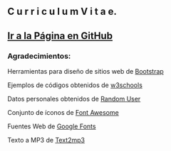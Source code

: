 <h2>C u r r i c u l u m  V i t a e.<h2>
<a title="https://webcodereply.github.io/cv/Index.html" role="link" target="_blank" rel="noopener noreferrer nofollow" class="text-bold" href="https://webcodereply.github.io/cv/Index.html">Ir a la Página en GitHub</a>
<h3>Agradecimientos:</h3>
<p>Herramientas para diseño de sitios web de <a target="_blank" href="https://getbootstrap.com/">Bootstrap</a></p>
<p>Ejemplos de códigos obtenidos de <a target="_blank" href="https://www.w3schools.com/">w3schools</a></p>
<p>Datos personales obtenidos de <a target="_blank" href="https://randomuser.me/">Random User</a></p>
<p>Conjunto de íconos de <a target="_blank" href="https://fontawesome.com/">Font Awesome</a></p>
<p>Fuentes Web de <a target="_blank" href="https://fonts.google.com/">Google Fonts</a></p>
<p>Texto a MP3 de <a target="_blank" href="https://www.texttomp3.online/">Text2mp3</a></p>
